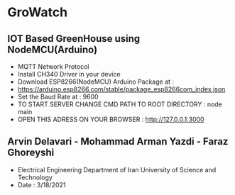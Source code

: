# GroWatch
## IOT Based GreenHouse using NodeMCU(Arduino) 
- MQTT Network Protocol
- Install CH340 Driver in your device
- Download ESP8266(NodeMCU) Arduino Package at :
- https://arduino.esp8266.com/stable/package_esp8266com_index.json
- Set the Baud Rate at : 9600
- TO START SERVER CHANGE CMD PATH TO ROOT DIRECTORY : node main
- OPEN THIS ADRESS ON YOUR BROWSER : http://127.0.0.1:3000
## Arvin Delavari - Mohammad Arman Yazdi - Faraz Ghoreyshi     
- Electrical Engineering Department of Iran University of Science and Technology
- Date : 3/18/2021
 
